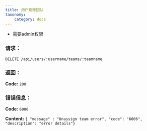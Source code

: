 ```yaml
---
title: 用户剔除团队
taxonomy:
    category: docs
---
```


- 需要admin权限

### 请求：

    DELETE /api/users/:username/teams/:teamname

### 返回：

**Code:** `200`

### 错误信息：

**Code:** `6006`

**Content:** `{ "message" : "Unassign team error", "code": "6006", "description": "error details"}`
